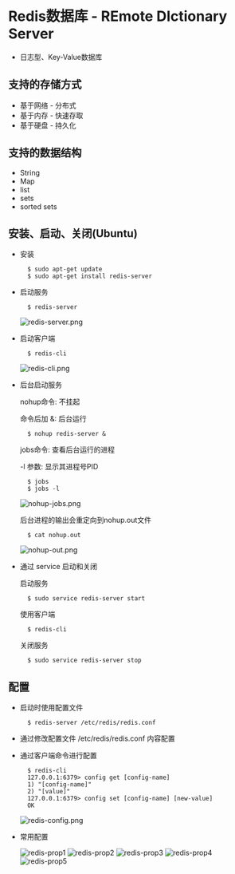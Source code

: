 # Redis数据库 - REmote DIctionary Server

- 日志型、Key-Value数据库

## 支持的存储方式

- 基于网络 - 分布式
- 基于内存 - 快速存取
- 基于硬盘 - 持久化

## 支持的数据结构

- String
- Map
- list
- sets
- sorted sets

## 安装、启动、关闭(Ubuntu)

- 安装

        $ sudo apt-get update
        $ sudo apt-get install redis-server

- 启动服务

        $ redis-server
    ![redis-server.png](images/redis-server.png)
- 启动客户端

        $ redis-cli
    ![redis-cli.png](images/redis-cli.png)
- 后台启动服务

    nohup命令: 不挂起

    命令后加 &: 后台运行

        $ nohup redis-server &

    jobs命令: 查看后台运行的进程

    -l 参数: 显示其进程号PID

        $ jobs
        $ jobs -l
    ![nohup-jobs.png](images/nohup-jobs.png)

    后台进程的输出会重定向到nohup.out文件

        $ cat nohup.out
    ![nohup-out.png](images/nohup-out.png)

- 通过 service 启动和关闭

    启动服务

        $ sudo service redis-server start

    使用客户端

        $ redis-cli

    关闭服务

        $ sudo service redis-server stop

## 配置

- 启动时使用配置文件

        $ redis-server /etc/redis/redis.conf

- 通过修改配置文件 /etc/redis/redis.conf 内容配置
- 通过客户端命令进行配置

        $ redis-cli
        127.0.0.1:6379> config get [config-name]
        1) "[config-name]"
        2) "[value]"
        127.0.0.1:6379> config set [config-name] [new-value]
        OK
    ![redis-config.png](images/redis-config.png)

- 常用配置
    
    ![redis-prop1](images/redis-prop1.png)
    ![redis-prop2](images/redis-prop2.png)
    ![redis-prop3](images/redis-prop3.png)
    ![redis-prop4](images/redis-prop4.png)
    ![redis-prop5](images/redis-prop5.png)
